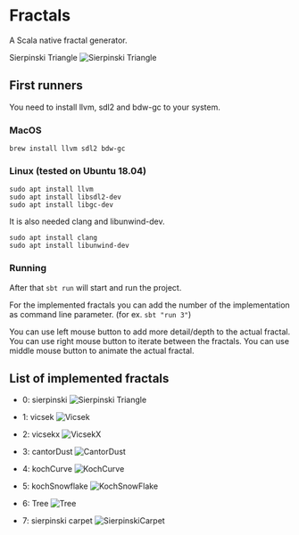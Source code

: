 # Fractals
A Scala native fractal generator.

Sierpinski Triangle
![Sierpinski
Triangle](https://github.com/smithandrewl/fractals/raw/master/docs/images/sierpinski.png)

## First runners
You need to install llvm, sdl2 and bdw-gc to your system.

### MacOS

```
brew install llvm sdl2 bdw-gc
```

### Linux (tested on Ubuntu 18.04)

```
sudo apt install llvm
sudo apt install libsdl2-dev
sudo apt install libgc-dev
```

It is also needed clang and libunwind-dev.
```
sudo apt install clang
sudo apt install libunwind-dev
```

### Running

After that `sbt run` will start and run the project.

For the implemented fractals you can add the number of the implementation as command line parameter. (for ex. `sbt "run 3"`)

You can use left mouse button to add more detail/depth to the actual fractal.
You can use right mouse button to iterate between the fractals.
You can use middle mouse button to animate the actual fractal.

## List of implemented fractals

 - 0: sierpinski
 ![Sierpinski
Triangle](https://github.com/smithandrewl/fractals/raw/master/docs/images/sierpinski.png)

 - 1: vicsek
  ![Vicsek](https://github.com/smithandrewl/fractals/raw/master/docs/images/vicsek.png)

 - 2: vicsekx
 ![VicsekX](https://github.com/smithandrewl/fractals/raw/master/docs/images/vicsek-x.png)

- 3: cantorDust
 ![CantorDust](https://github.com/smithandrewl/fractals/raw/master/docs/images/cantor-dust.png)

- 4: kochCurve
 ![KochCurve](https://github.com/smithandrewl/fractals/raw/master/docs/images/koch-curve.png)

- 5: kochSnowflake
 ![KochSnowFlake](https://github.com/smithandrewl/fractals/raw/master/docs/images/koch-snowflake.png)

- 6: Tree
 ![Tree](https://github.com/smithandrewl/fractals/raw/master/docs/images/tree.png)

- 7: sierpinski carpet
 ![SierpinskiCarpet](https://github.com/smithandrewl/fractals/raw/master/docs/images/sierpinski-carpet.png)
